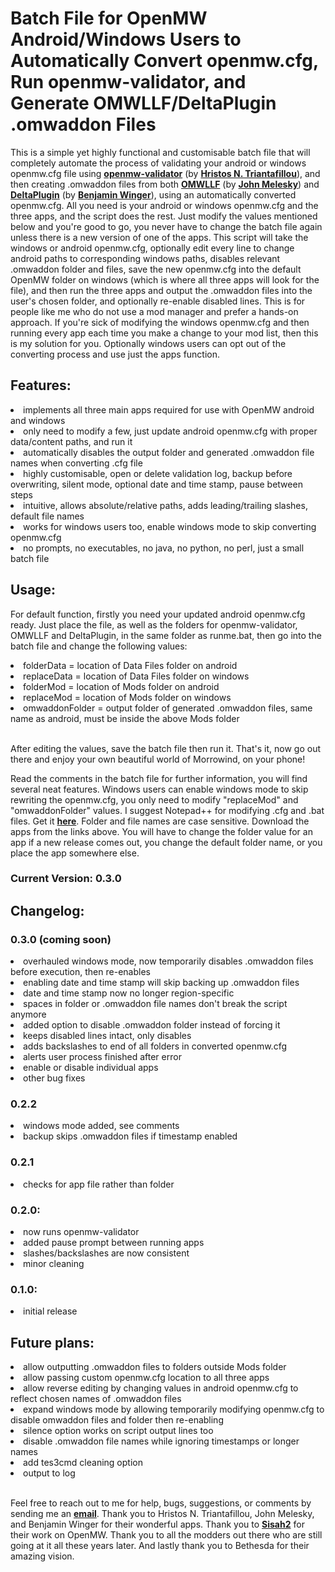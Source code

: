 <h1>Batch File for OpenMW Android/Windows Users to Automatically Convert openmw.cfg, Run openmw-validator, and Generate OMWLLF/DeltaPlugin .omwaddon Files</h1>

This is a simple yet highly functional and customisable batch file that will completely automate the process of validating your android or windows openmw.cfg file using <strong><a href="https://mw.moddinghall.com/file/28-openmw-validator">openmw-validator</a></strong> (by <strong><a href="https://git.sr.ht/~hristoast">Hristos N. Triantafillou</a></strong>), and then creating .omwaddon files from both <strong><a href="https://github.com/jmelesky/omwllf">OMWLLF</a></strong> (by <strong><a href="https://github.com/jmelesky">John Melesky</a></strong>) and <strong><a href="https://gitlab.com/bmwinger/delta-plugin/-/releases">DeltaPlugin</a></strong> (by <strong><a href="https://gitlab.com/bmwinger">Benjamin Winger</a></strong>), using an automatically converted openmw.cfg. All you need is your android or windows openmw.cfg and the three apps, and the script does the rest. Just modify the values mentioned below and you're good to go, you never have to change the batch file again unless there is a new version of one of the apps. This script will take the windows or android openmw.cfg, optionally edit every line to change android paths to corresponding windows paths, disables relevant .omwaddon folder and files, save the new openmw.cfg into the default OpenMW folder on windows (which is where all three apps will look for the file), and then run the three apps and output the .omwaddon files into the user's chosen folder, and optionally re-enable disabled lines. This is for people like me who do not use a mod manager and prefer a hands-on approach. If you're sick of modifying the windows openmw.cfg and then running every app each time you make a change to your mod list, then this is my solution for you. Optionally windows users can opt out of the converting process and use just the apps function.

<h2>Features:</h2>

<li>implements all three main apps required for use with OpenMW android and windows</li>
<li>only need to modify a few, just update android openmw.cfg with proper data/content paths, and run it</li>
<li>automatically disables the output folder and generated .omwaddon file names when converting .cfg file</li>
<li>highly customisable, open or delete validation log, backup before overwriting, silent mode, optional date and time stamp, pause between steps</li>
<li>intuitive, allows absolute/relative paths, adds leading/trailing slashes, default file names</li>
<li>works for windows users too, enable windows mode to skip converting openmw.cfg</li>
<li>no prompts, no executables, no java, no python, no perl, just a small batch file</li>

<h2>Usage:</h2>

For default function, firstly you need your updated android openmw.cfg ready. Just place the file, as well as the folders for openmw-validator, OMWLLF and DeltaPlugin, in the same folder as runme.bat, then go into the batch file and change the following values:

<li>folderData = location of Data Files folder on android</li>
<li>replaceData = location of Data Files folder on windows</li>
<li>folderMod = location of Mods folder on android</li>
<li>replaceMod = location of Mods folder on windows</li>
<li>omwaddonFolder = output folder of generated .omwaddon files, same name as android, must be inside the above Mods folder</li>

<br>After editing the values, save the batch file then run it. That's it, now go out there and enjoy your own beautiful world of Morrowind, on your phone!

Read the comments in the batch file for further information, you will find several neat features. Windows users can enable windows mode to skip rewriting the openmw.cfg, you only need to modify "replaceMod" and "omwaddonFolder" values. I suggest Notepad++ for modifying .cfg and .bat files. Get it <strong><a href="https://notepad-plus-plus.org/downloads/">here</a></strong>. Folder and file names are case sensitive. Download the apps from the links above. You will have to change the folder value for an app if a new release comes out, you change the default folder name, or you place the app somewhere else.

<h3>Current Version: 0.3.0</h3>

<h2>Changelog:</h2>

<h3>0.3.0 (coming soon)</h3>
<li>overhauled windows mode, now temporarily disables .omwaddon files before execution, then re-enables</li>
<li>enabling date and time stamp will skip backing up .omwaddon files</li>
<li>date and time stamp now no longer region-specific</li>
<li>spaces in folder or .omwaddon file names don't break the script anymore</li>
<li>added option to disable .omwaddon folder instead of forcing it</li>
<li>keeps disabled lines intact, only disables</li>
<li>adds backslashes to end of all folders in converted openmw.cfg</li>
<li>alerts user process finished after error</li>
<li>enable or disable individual apps</li>
<li>other bug fixes</li>

<h3>0.2.2</h3>
<li>windows mode added, see comments</li>
<li>backup skips .omwaddon files if timestamp enabled</li>

<h3>0.2.1</h3>
<li>checks for app file rather than folder</li>

<h3>0.2.0:</h3>
<li>now runs openmw-validator</li>
<li>added pause prompt between running apps</li>
<li>slashes/backslashes are now consistent</li>
<li>minor cleaning</li>

<h3>0.1.0:</h3>
<li>initial release</li>

<h2>Future plans:</h2>

<li>allow outputting .omwaddon files to folders outside Mods folder</li>
<li>allow passing custom openmw.cfg location to all three apps</li>
<li>allow reverse editing by changing values in android openmw.cfg to reflect chosen names of .omwaddon files</li>
<li>expand windows mode by allowing temporarily modifying openmw.cfg to disable omwaddon files and folder then re-enabling</li>
<li>silence option works on script output lines too</li>
<li>disable .omwaddon file names while ignoring timestamps or longer names</li>
<li>add tes3cmd cleaning option</li>
<li>output to log</li>

<br>Feel free to reach out to me for help, bugs, suggestions, or comments by sending me an <strong><a href="mailto:r_b_inc@yahoo.ca">email</a></strong>. Thank you to Hristos N. Triantafillou, John Melesky, and Benjamin Winger for their wonderful apps. Thank you to <strong><a href="https://github.com/Sisah2">Sisah2</a></strong> for their work on OpenMW. Thank you to all the modders out there who are still going at it all these years later. And lastly thank you to Bethesda for their amazing vision.
